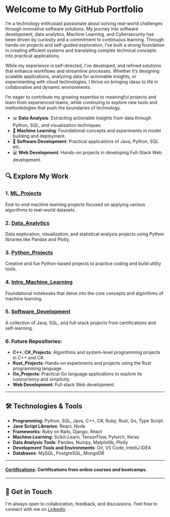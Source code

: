 # Welcome to My GitHub Portfolio

I’m a technology enthusiast passionate about solving real-world challenges through innovative software solutions. My journey into software development, data analytics, Machine Learning, and Cybersecurity has been driven by curiosity and a commitment to continuous learning. Through hands-on projects and self-guided exploration, I’ve built a strong foundation in creating efficient systems and translating complex technical concepts into practical applications.

While my experience is self-directed, I’ve developed, and refined solutions that enhance workflows and streamline processes. Whether it’s designing scalable applications, analyzing data for actionable insights, or experimenting with cloud technologies, I thrive on bringing ideas to life in collaborative and dynamic environments.

I’m eager to contribute my growing expertise to meaningful projects and learn from experienced teams, while continuing to explore new tools and methodologies that push the boundaries of technology.
  
- 📊 **Data Analysis**: Extracting actionable insights from data through Python, SQL, and visualization techniques.  
- 🧠 **Machine Learning**: Foundational concepts and experiments in model building and deployment.
- 🔧 **Software Development**: Practical applications of Java, Python, SQL etc. 
- 💻 **Web Development**: Hands-on projects in developing Full-Stack Web development.    

## 🔍 Explore My Work  

### 1. [ML_Projects](https://github.com/VinodAnbalagan/ML_Projects)
End-to-end machine learning projects focused on applying various algorithms to real-world datasets.

### 2. [Data_Analytics](https://github.com/VinodAnbalagan/Data_Analytics)
Data exploration, visualization, and statistical analysis projects using Python libraries like Pandas and Plotly.

### 3. [Python_Projects](https://github.com/VinodAnbalagan/Python_Projects)
Creative and fun Python-based projects to practice coding and build utility tools.

### 4. [Intro_Machine_Learning](https://github.com/VinodAnbalagan/Intro_Machine_Learning)
Foundational notebooks that delve into the core concepts and algorithms of machine learning.

### 5. [Software_Development](https://github.com/VinodAnbalagan/Software-Development-)
A collection of Java, SQL, and full-stack projects from certifications and self-learning.

### 6. Future Repositories:
- **C++, C#_Projects**: Algorithms and system-level programming projects in C++ and C#.
- **Rust_Projects**: Hands-on experiments and projects using the Rust programming language.
- **Go_Projects**: Practical Go language applications to explore its concurrency and simplicity.
- **Web Development**: Full stack Web development.
 
---

## 🛠 Technologies & Tools
- **Programming**: Python, SQL, Java, C++, C#, Ruby, Rust, Go, Type Script. 
- **Jave Script Libraries**: React, Node
- **Frameworks**: Ruby on Rails, Django, React
- **Machine Learning**: Scikit-Learn, TensorFlow, Pytorch, Keras
- **Data Analysis Tools**: Pandas, Numpy, Matplotlib, Plotly
- **Development Tools and Environments**: Git, VS Code, IntelliJ IDEA
- **Databases**: MySQL, PostgreSQL, MongoDB

---
#### [Certifications](https://github.com/VinodAnbalagan/Certifications-.git): Certifications from online courses and bootcamps. 
---

## 🤝 Get in Touch
I'm always open to collaboration, feedback, and discussions. Feel free to connect with me on [LinkedIn](https://www.linkedin.com/in/vinod-anbalagan/)
